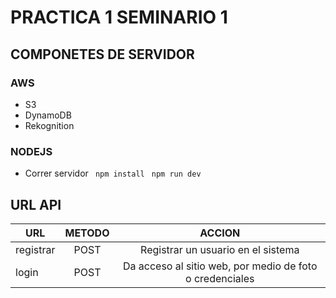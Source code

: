 # PRACTICA 1 SEMINARIO 1

## COMPONETES DE SERVIDOR
 ### AWS
 * S3
 * DynamoDB
 * Rekognition

 ### NODEJS
 * Correr servidor
 ``` npm install```
 ``` npm run dev```

## URL API

| URL | METODO | ACCION |
|-----|:------:|:------:|
|registrar|POST|Registrar un usuario en el sistema|
|login | POST| Da acceso al sitio web, por medio de foto o credenciales|
